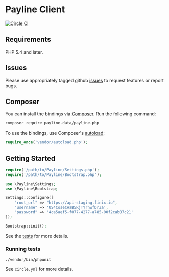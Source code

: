 # Payline Client

[![Circle CI](https://circleci.com/gh/Payline/payline-php.svg?style=svg)](https://circleci.com/gh/Payline/payline-php)

## Requirements

PHP 5.4 and later.

## Issues

Please use appropriately tagged github [issues](https://github.com/Payline/payline-php/issues) to request features or report bugs.

## Composer

You can install the bindings via [Composer](http://getcomposer.org/). Run the following command:

```bash
composer require payline-data/payline-php
```

To use the bindings, use Composer's [autoload](https://getcomposer.org/doc/00-intro.md#autoloading):

```php
require_once('vendor/autoload.php');
```

## Getting Started

```php
require('/path/to/Payline/Settings.php');
require('/path/to/Payline/Bootstrap.php');

use \Payline\Settings;
use \Payline\Bootstrap;

Settings::configure([
    "root_url" => "https://api-staging.finix.io",
    "username" => 'US4CoseCAaB5RjTYrnwfDrZa',
    "password" => '4ca5aef5-f077-4277-a785-00f2cab07c21'
]);

Bootstrap::init();
```

See the [tests](https://github.com/Payline/payline-php/tree/master/tests) for more details.

### Running tests

`./vendor/bin/phpunit`

See `circle.yml` for more details.

